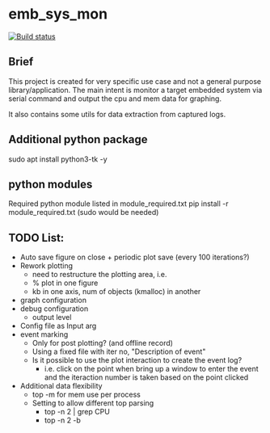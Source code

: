 # emb_sys_mon

[![Build status](https://travis-ci.com/chunmeng/emb_sys_mon.svg?master)](https://travis-ci.com/chunmeng/emb_sys_mon)

## Brief
This project is created for very specific use case and not a general purpose library/application.
The main intent is monitor a target embedded system via serial command and
output the cpu and mem data for graphing.

It also contains some utils for data extraction from captured logs.

## Additional python package
sudo apt install python3-tk -y

## python modules
Required python module listed in module_required.txt
pip install -r module_required.txt
(sudo would be needed)

## TODO List:
- Auto save figure on close + periodic plot save (every 100 iterations?)
- Rework plotting
  - need to restructure the plotting area, i.e.
  - % plot in one figure
  - kb in one axis, num of objects (kmalloc) in another
- graph configuration
- debug configuration
  - output level
- Config file as Input arg
- event marking
  - Only for post plotting? (and offline record)
  - Using a fixed file with iter no, "Description of event"
  - Is it possible to use the plot interaction to create the event log?
    - i.e. click on the point when bring up a window to enter the event and the iteraction number is taken based on the point clicked
- Additional data flexibility
  - top -m for mem use per process
  - Setting to allow different top parsing
    - top -n 2 | grep CPU
    - top -n 2 -b